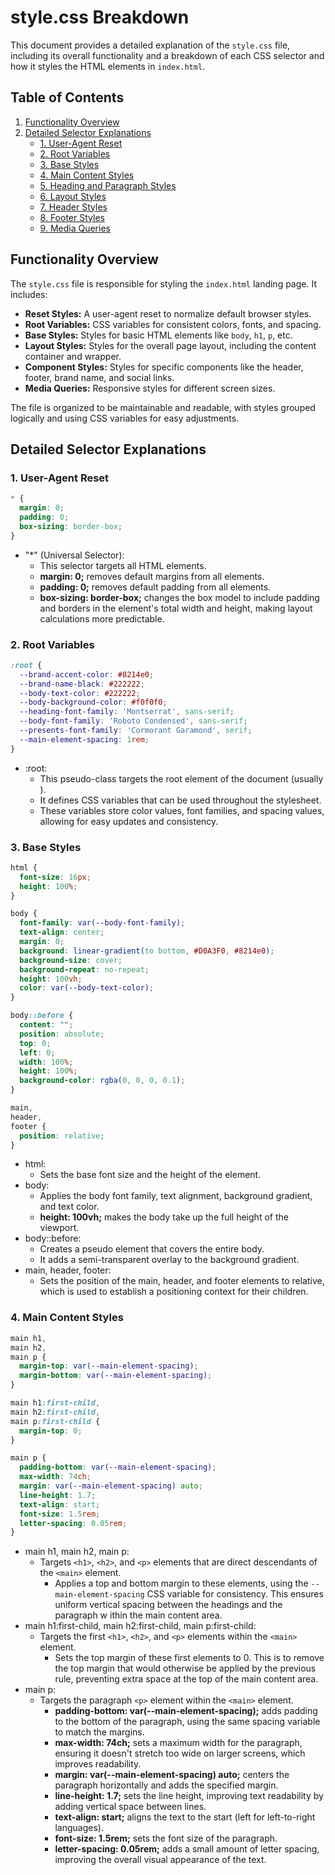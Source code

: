 # style.css Breakdown

This document provides a detailed explanation of the `style.css` file, including its overall functionality and a breakdown of each CSS selector and how it styles the HTML elements in `index.html`.

## Table of Contents

1.  [Functionality Overview](#functionality-overview)
2.  [Detailed Selector Explanations](#detailed-selector-explanations)
    * [1. User-Agent Reset](#1-user-agent-reset)
    * [2. Root Variables](#2-root-variables)
    * [3. Base Styles](#3-base-styles)
    * [4. Main Content Styles](#4-main-content-styles)
    * [5. Heading and Paragraph Styles](#5-heading-and-paragraph-styles)
    * [6. Layout Styles](#6-layout-styles)
    * [7. Header Styles](#7-header-styles)
    * [8. Footer Styles](#8-footer-styles)
    * [9. Media Queries](#9-media-queries)

## Functionality Overview

The `style.css` file is responsible for styling the `index.html` landing page. It includes:

* **Reset Styles:** A user-agent reset to normalize default browser styles.
* **Root Variables:** CSS variables for consistent colors, fonts, and spacing.
* **Base Styles:** Styles for basic HTML elements like `body`, `h1`, `p`, etc.
* **Layout Styles:** Styles for the overall page layout, including the content container and wrapper.
* **Component Styles:** Styles for specific components like the header, footer, brand name, and social links.
* **Media Queries:** Responsive styles for different screen sizes.

The file is organized to be maintainable and readable, with styles grouped logically and using CSS variables for easy adjustments.

## Detailed Selector Explanations

### 1. User-Agent Reset

```css
* {
  margin: 0;
  padding: 0;
  box-sizing: border-box;
}
```
* "*"  (Universal Selector):
  * This selector targets all HTML elements.
  * **margin: 0;** removes default margins from all elements.
  * **padding: 0;** removes default padding from all elements.
  * **box-sizing: border-box;** changes the box model to include padding and borders in the element's total width and height, making layout calculations more predictable.

### 2. Root Variables

```css
:root {
  --brand-accent-color: #8214e0;
  --brand-name-black: #222222;
  --body-text-color: #222222;
  --body-background-color: #f0f0f0;
  --heading-font-family: 'Montserrat', sans-serif;
  --body-font-family: 'Roboto Condensed', sans-serif;
  --presents-font-family: 'Cormorant Garamond', serif;
  --main-element-spacing: 1rem;
}
```
* :root:
  * This pseudo-class targets the root element of the document (usually <html>).
  * It defines CSS variables that can be used throughout the stylesheet.
  * These variables store color values, font families, and spacing values, allowing for easy updates and consistency.

### 3.  Base Styles

```css
html {
  font-size: 16px;
  height: 100%;
}

body {
  font-family: var(--body-font-family);
  text-align: center;
  margin: 0;
  background: linear-gradient(to bottom, #D0A3F0, #8214e0);
  background-size: cover;
  background-repeat: no-repeat;
  height: 100vh;
  color: var(--body-text-color);
}

body::before {
  content: "";
  position: absolute;
  top: 0;
  left: 0;
  width: 100%;
  height: 100%;
  background-color: rgba(0, 0, 0, 0.1);
}

main,
header,
footer {
  position: relative;
}
```
* html:
  * Sets the base font size and the height of the <html> element.
* body:
  * Applies the body font family, text alignment, background gradient, and text color.
  * **height: 100vh;** makes the body take up the full height of the viewport.
* body::before:
  * Creates a pseudo element that covers the entire body.
  * It adds a semi-transparent overlay to the background gradient.
* main, header, footer:
  * Sets the position of the main, header, and footer elements to relative, which is used to establish a positioning context for their children.

### 4. Main Content Styles

```css
main h1,
main h2,
main p {
  margin-top: var(--main-element-spacing);
  margin-bottom: var(--main-element-spacing);
}

main h1:first-child,
main h2:first-child,
main p:first-child {
  margin-top: 0;
}

main p {
  padding-bottom: var(--main-element-spacing);
  max-width: 74ch;
  margin: var(--main-element-spacing) auto;
  line-height: 1.7;
  text-align: start;
  font-size: 1.5rem;
  letter-spacing: 0.05rem;
}
```
* main h1, main h2, main p:
  * Targets `<h1>`, `<h2>`, and `<p>` elements that are direct descendants of the `<main>` element.
    * Applies a top and bottom margin to these elements, using the `--main-element-spacing` CSS variable for consistency. This ensures uniform vertical spacing between the headings and the paragraph w  ithin the main content area.
* main h1:first-child, main h2:first-child, main p:first-child:
  * Targets the first `<h1>`, `<h2>`, and `<p>` elements within the `<main>` element.
    * Sets the top margin of these first elements to 0. This is to remove the top margin that would otherwise be applied by the previous rule, preventing extra space at the top of the main content area.
* main p:
  * Targets the paragraph `<p>` element within the `<main>` element.
    * **padding-bottom: var(--main-element-spacing);** adds padding to the bottom of the paragraph, using the same spacing variable to match the margins.
    * **max-width: 74ch;** sets a maximum width for the paragraph, ensuring it doesn't stretch too wide on larger screens, which improves readability.
    * **margin: var(--main-element-spacing) auto;** centers the paragraph horizontally and adds the specified margin.
    * **line-height: 1.7;** sets the line height, improving text readability by adding vertical space between lines.
    * **text-align: start;** aligns the text to the start (left for left-to-right languages).
    * **font-size: 1.5rem;** sets the font size of the paragraph.
    * **letter-spacing: 0.05rem;** adds a small amount of letter spacing, improving the overall visual appearance of the text.
